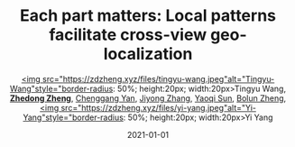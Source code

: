 ---
title: "Each part matters: Local patterns facilitate cross-view geo-localization"
collection: publications
permalink: /publication/Each-par2021
date: 2021-01-01
doi: 
keywords: visual geo-localization,
venue: 'IEEE Transactions on Circuits and Systems for Video Technology (TCSVT)'
paperurl: 'https://zdzheng.xyz/files/Wang_LPN.pdf'
blog: 'https://zhuanlan.zhihu.com/p/365043015'
code: 'https://github.com/wtyhub/LPN'
author: '<a href="https://zdzheng.xyz/authors/Tingyu-Wang" class="author"> <img src="https://zdzheng.xyz/files/tingyu-wang.jpeg"alt="Tingyu-Wang"style="border-radius: 50%; height:20px; width:20px>Tingyu Wang</a>, <strong><a href="https://zdzheng.xyz/authors/Zhedong-Zheng" class="author">Zhedong Zheng</a></strong>, <a href="https://zdzheng.xyz/authors/Chenggang-Yan" class="author">Chenggang Yan</a>, <a href="https://zdzheng.xyz/authors/Jiyong-Zhang" class="author">Jiyong Zhang</a>, <a href="https://zdzheng.xyz/authors/Yaoqi-Sun" class="author">Yaoqi Sun</a>, <a href="https://zdzheng.xyz/authors/Bolun-Zheng" class="author">Bolun Zheng</a>, <a href="https://zdzheng.xyz/authors/Yi-Yang" class="author"> <img src="https://zdzheng.xyz/files/yi-yang.jpeg"alt="Yi-Yang"style="border-radius: 50%; height:20px; width:20px>Yi Yang</a>'
sqlauthor: 'Tingyu Wang, Zhedong Zheng, Chenggang Yan, Jiyong Zhang, Yaoqi Sun, Bolun Zheng, Yi Yang, '
citation: ' Tingyu Wang,  Zhedong Zheng,  Chenggang Yan,  Jiyong Zhang,  Yaoqi Sun,  Bolun Zheng,  Yi Yang, &quot;Each part matters: Local patterns facilitate cross-view geo-localization.&quot; IEEE Transactions on Circuits and Systems for Video Technology (TCSVT), 2021.'
abs: 'Cross-view geo-localization is to spot images of the same geographic target from different platforms, e.g., drone-view cameras and satellites. It is challenging in the large visual appearance changes caused by extreme viewpoint variations. Existing methods usually concentrate on mining the fine-grained feature of the geographic target in the image center, but underestimate the contextual information in neighbor areas. In this work, we argue that neighbor areas can be leveraged as auxiliary information, enriching discriminative clues for geolocalization. Specifically, we introduce a simple and effective deep neural network, called Local Pattern Network (LPN), to take advantage of contextual information in an end-to-end manner. Without using extra part estimators, LPN adopts a square-ring feature partition strategy, which provides the attention according to the distance to the image center. It eases the part matching and enables the part-wise representation learning. Owing to the square-ring partition design, the proposed LPN has good scalability to rotation variations and achieves competitive results on three prevailing benchmarks, i.e., University-1652, CVUSA and CVACT. Besides, we also show the proposed LPN can be easily embedded into other frameworks to further boost performance.'
pub_year: '2021'
bib: >
    @article{wang2021each,<br>author = "Wang, Tingyu and Zheng, Zhedong and Yan, Chenggang and Zhang, Jiyong and Sun, Yaoqi and Zheng, Bolun and Yang, Yi",<br>title = "Each part matters: Local patterns facilitate cross-view geo-localization",<br>journal = "IEEE Transactions on Circuits and Systems for Video Technology (TCSVT)",<br>year = "2021",<br>code = "https://github.com/wtyhub/LPN",<br>url = "https://zdzheng.xyz/files/Wang\_LPN.pdf",<br>blog = "https://zhuanlan.zhihu.com/p/365043015",<br>publisher = "IEEE",<br>abs = "Cross-view geo-localization is to spot images of the same geographic target from different platforms, e.g., drone-view cameras and satellites. It is challenging in the large visual appearance changes caused by extreme viewpoint variations. Existing methods usually concentrate on mining the fine-grained feature of the geographic target in the image center, but underestimate the contextual information in neighbor areas. In this work, we argue that neighbor areas can be leveraged as auxiliary information, enriching discriminative clues for geolocalization. Specifically, we introduce a simple and effective deep neural network, called Local Pattern Network (LPN), to take advantage of contextual information in an end-to-end manner. Without using extra part estimators, LPN adopts a square-ring feature partition strategy, which provides the attention according to the distance to the image center. It eases the part matching and enables the part-wise representation learning. Owing to the square-ring partition design, the proposed LPN has good scalability to rotation variations and achieves competitive results on three prevailing benchmarks, i.e., University-1652, CVUSA and CVACT. Besides, we also show the proposed LPN can be easily embedded into other frameworks to further boost performance."
    }

---
